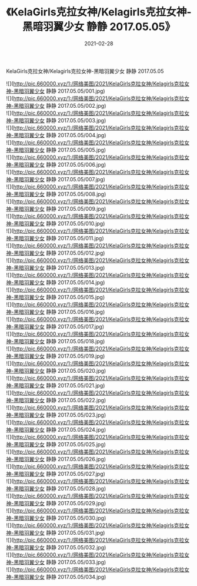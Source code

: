 ﻿---
layout: post
title:  《KelaGirls克拉女神/Kelagirls克拉女神-黑暗羽翼少女 静静 2017.05.05》
date:   2021-02-28
img: http://pic.660000.xyz/1:/网络美图/2021/KelaGirls克拉女神/Kelagirls克拉女神-黑暗羽翼少女 静静 2017.05.05/000.jpg
categories: [美女, 清纯, 唯美]
---

KelaGirls克拉女神/Kelagirls克拉女神-黑暗羽翼少女 静静 2017.05.05

 ![](http://pic.660000.xyz/1:/网络美图/2021/KelaGirls克拉女神/Kelagirls克拉女神-黑暗羽翼少女 静静 2017.05.05/001.jpg) <br>![](http://pic.660000.xyz/1:/网络美图/2021/KelaGirls克拉女神/Kelagirls克拉女神-黑暗羽翼少女 静静 2017.05.05/002.jpg) <br>![](http://pic.660000.xyz/1:/网络美图/2021/KelaGirls克拉女神/Kelagirls克拉女神-黑暗羽翼少女 静静 2017.05.05/003.jpg) <br>![](http://pic.660000.xyz/1:/网络美图/2021/KelaGirls克拉女神/Kelagirls克拉女神-黑暗羽翼少女 静静 2017.05.05/004.jpg) <br>![](http://pic.660000.xyz/1:/网络美图/2021/KelaGirls克拉女神/Kelagirls克拉女神-黑暗羽翼少女 静静 2017.05.05/005.jpg) <br>![](http://pic.660000.xyz/1:/网络美图/2021/KelaGirls克拉女神/Kelagirls克拉女神-黑暗羽翼少女 静静 2017.05.05/006.jpg) <br>![](http://pic.660000.xyz/1:/网络美图/2021/KelaGirls克拉女神/Kelagirls克拉女神-黑暗羽翼少女 静静 2017.05.05/007.jpg) <br>![](http://pic.660000.xyz/1:/网络美图/2021/KelaGirls克拉女神/Kelagirls克拉女神-黑暗羽翼少女 静静 2017.05.05/008.jpg) <br>![](http://pic.660000.xyz/1:/网络美图/2021/KelaGirls克拉女神/Kelagirls克拉女神-黑暗羽翼少女 静静 2017.05.05/009.jpg) <br>![](http://pic.660000.xyz/1:/网络美图/2021/KelaGirls克拉女神/Kelagirls克拉女神-黑暗羽翼少女 静静 2017.05.05/010.jpg) <br>![](http://pic.660000.xyz/1:/网络美图/2021/KelaGirls克拉女神/Kelagirls克拉女神-黑暗羽翼少女 静静 2017.05.05/011.jpg) <br>![](http://pic.660000.xyz/1:/网络美图/2021/KelaGirls克拉女神/Kelagirls克拉女神-黑暗羽翼少女 静静 2017.05.05/012.jpg) <br>![](http://pic.660000.xyz/1:/网络美图/2021/KelaGirls克拉女神/Kelagirls克拉女神-黑暗羽翼少女 静静 2017.05.05/013.jpg) <br>![](http://pic.660000.xyz/1:/网络美图/2021/KelaGirls克拉女神/Kelagirls克拉女神-黑暗羽翼少女 静静 2017.05.05/014.jpg) <br>![](http://pic.660000.xyz/1:/网络美图/2021/KelaGirls克拉女神/Kelagirls克拉女神-黑暗羽翼少女 静静 2017.05.05/015.jpg) <br>![](http://pic.660000.xyz/1:/网络美图/2021/KelaGirls克拉女神/Kelagirls克拉女神-黑暗羽翼少女 静静 2017.05.05/016.jpg) <br>![](http://pic.660000.xyz/1:/网络美图/2021/KelaGirls克拉女神/Kelagirls克拉女神-黑暗羽翼少女 静静 2017.05.05/017.jpg) <br>![](http://pic.660000.xyz/1:/网络美图/2021/KelaGirls克拉女神/Kelagirls克拉女神-黑暗羽翼少女 静静 2017.05.05/018.jpg) <br>![](http://pic.660000.xyz/1:/网络美图/2021/KelaGirls克拉女神/Kelagirls克拉女神-黑暗羽翼少女 静静 2017.05.05/019.jpg) <br>![](http://pic.660000.xyz/1:/网络美图/2021/KelaGirls克拉女神/Kelagirls克拉女神-黑暗羽翼少女 静静 2017.05.05/020.jpg) <br>![](http://pic.660000.xyz/1:/网络美图/2021/KelaGirls克拉女神/Kelagirls克拉女神-黑暗羽翼少女 静静 2017.05.05/021.jpg) <br>![](http://pic.660000.xyz/1:/网络美图/2021/KelaGirls克拉女神/Kelagirls克拉女神-黑暗羽翼少女 静静 2017.05.05/022.jpg) <br>![](http://pic.660000.xyz/1:/网络美图/2021/KelaGirls克拉女神/Kelagirls克拉女神-黑暗羽翼少女 静静 2017.05.05/023.jpg) <br>![](http://pic.660000.xyz/1:/网络美图/2021/KelaGirls克拉女神/Kelagirls克拉女神-黑暗羽翼少女 静静 2017.05.05/024.jpg) <br>![](http://pic.660000.xyz/1:/网络美图/2021/KelaGirls克拉女神/Kelagirls克拉女神-黑暗羽翼少女 静静 2017.05.05/025.jpg) <br>![](http://pic.660000.xyz/1:/网络美图/2021/KelaGirls克拉女神/Kelagirls克拉女神-黑暗羽翼少女 静静 2017.05.05/026.jpg) <br>![](http://pic.660000.xyz/1:/网络美图/2021/KelaGirls克拉女神/Kelagirls克拉女神-黑暗羽翼少女 静静 2017.05.05/027.jpg) <br>![](http://pic.660000.xyz/1:/网络美图/2021/KelaGirls克拉女神/Kelagirls克拉女神-黑暗羽翼少女 静静 2017.05.05/028.jpg) <br>![](http://pic.660000.xyz/1:/网络美图/2021/KelaGirls克拉女神/Kelagirls克拉女神-黑暗羽翼少女 静静 2017.05.05/029.jpg) <br>![](http://pic.660000.xyz/1:/网络美图/2021/KelaGirls克拉女神/Kelagirls克拉女神-黑暗羽翼少女 静静 2017.05.05/030.jpg) <br>![](http://pic.660000.xyz/1:/网络美图/2021/KelaGirls克拉女神/Kelagirls克拉女神-黑暗羽翼少女 静静 2017.05.05/031.jpg) <br>![](http://pic.660000.xyz/1:/网络美图/2021/KelaGirls克拉女神/Kelagirls克拉女神-黑暗羽翼少女 静静 2017.05.05/032.jpg) <br>![](http://pic.660000.xyz/1:/网络美图/2021/KelaGirls克拉女神/Kelagirls克拉女神-黑暗羽翼少女 静静 2017.05.05/033.jpg) <br>![](http://pic.660000.xyz/1:/网络美图/2021/KelaGirls克拉女神/Kelagirls克拉女神-黑暗羽翼少女 静静 2017.05.05/034.jpg) <br>